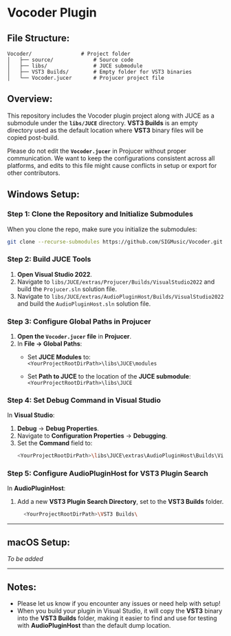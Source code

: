 
# Vocoder Plugin

## File Structure:
```
Vocoder/                # Project folder
│   ├── source/             # Source code
│   ├── libs/               # JUCE submodule
│   ├── VST3 Builds/        # Empty folder for VST3 binaries
│   └── Vocoder.jucer       # Projucer project file
```

## Overview:
This repository includes the Vocoder plugin project along with JUCE as a submodule under the **`libs/JUCE`** directory. **VST3 Builds** is an empty directory used as the default location where **VST3** binary files will be copied post-build.

Please do not edit the **`Vocoder.jucer`** in Projucer without proper communication. We want to keep the configurations consistent across all platforms, and edits to this file might cause conflicts in setup or export for other contributors.

## Windows Setup:

### Step 1: Clone the Repository and Initialize Submodules
When you clone the repo, make sure you initialize the submodules:
```bash
git clone --recurse-submodules https://github.com/SIGMusic/Vocoder.git
```

### Step 2: Build JUCE Tools
1. **Open Visual Studio 2022**.
2. Navigate to `libs/JUCE/extras/Projucer/Builds/VisualStudio2022` and build the `Projucer.sln` solution file.
3. Navigate to `libs/JUCE/extras/AudioPluginHost/Builds/VisualStudio2022` and build the `AudioPluginHost.sln` solution file.

### Step 3: Configure Global Paths in Projucer
1. **Open the `Vocoder.jucer` file** in **Projucer**.
2. In **File → Global Paths**:
	* Set **JUCE Modules** to:  
   			`<YourProjectRootDirPath>\libs\JUCE\modules`
   
	* Set **Path to JUCE** to the location of the **JUCE submodule**:  
  	 		`<YourProjectRootDirPath>\libs\JUCE`

### Step 4: Set Debug Command in Visual Studio
In **Visual Studio**:
1. **Debug** → **Debug Properties**.
2. Navigate to **Configuration Properties** → **Debugging**.
3. Set the **Command** field to:
   ```sh
   <YourProjectRootDirPath>\libs\JUCE\extras\AudioPluginHost\Builds\VisualStudio2022\x64\Debug\App\AudioPluginHost.exe
   ```

### Step 5: Configure AudioPluginHost for VST3 Plugin Search
In **AudioPluginHost**:
1. Add a new **VST3 Plugin Search Directory**, set to the **VST3 Builds** folder.
   ```sh
	 <YourProjectRootDirPath>\VST3 Builds\
	 ```

---

## macOS Setup:  
*To be added*  

---

## Notes:
- Please let us know if you encounter any issues or need help with setup!
- When you build your plugin in Visual Studio, it will copy the **VST3** binary into the **VST3 Builds** folder, making it easier to find and use for testing with **AudioPluginHost** than the default dump location.


